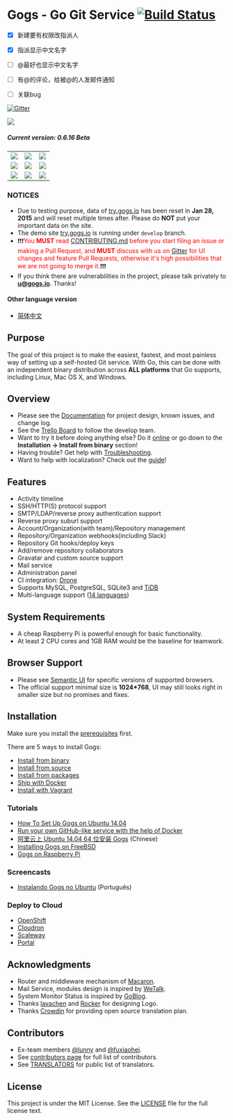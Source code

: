 Gogs - Go Git Service [![Build Status](https://travis-ci.org/gogits/gogs.svg?branch=master)](https://travis-ci.org/gogits/gogs)
=====================

- [x] 新建要有权限改指派人
- [x] 指派显示中文名字
- [ ] @最好也显示中文名字
- [ ] 有@的评论，给被@的人发邮件通知
- [ ] 关联bug




[![Gitter](https://badges.gitter.im/Join%20Chat.svg)](https://gitter.im/gogits/gogs?utm_source=badge&utm_medium=badge&utm_campaign=pr-badge&utm_content=badge)

![](public/img/gogs-large-resize.png)

##### Current version: 0.6.16 Beta

<table>
    <tr>
        <td width="33%"><img src="http://gogs.io/img/screenshots/1.png"></td>
        <td width="33%"><img src="http://gogs.io/img/screenshots/2.png"></td>
        <td width="33%"><img src="http://gogs.io/img/screenshots/3.png"></td>
    </tr>
    <tr>
        <td><img src="http://gogs.io/img/screenshots/4.png"></td>
        <td><img src="http://gogs.io/img/screenshots/5.png"></td>
        <td><img src="http://gogs.io/img/screenshots/6.png"></td>
    </tr>
    <tr>
        <td><img src="http://gogs.io/img/screenshots/7.png"></td>
        <td><img src="http://gogs.io/img/screenshots/8.png"></td>
        <td><img src="http://gogs.io/img/screenshots/9.png"></td>
    </tr>
</table>

### NOTICES

- Due to testing purpose, data of [try.gogs.io](https://try.gogs.io) has been reset in **Jan 28, 2015** and will reset multiple times after. Please do **NOT** put your important data on the site.
- The demo site [try.gogs.io](https://try.gogs.io) is running under `develop` branch.
- :exclamation::exclamation::exclamation:<span style="color: red">You **MUST** read [CONTRIBUTING.md](CONTRIBUTING.md) before you start filing an issue or making a Pull Request, and **MUST** discuss with us on [Gitter](https://gitter.im/gogits/gogs) for UI changes and feature Pull Requests, otherwise it's high possibilities that we are not going to merge it.</span>:exclamation::exclamation::exclamation:
- If you think there are vulnerabilities in the project, please talk privately to **u@gogs.io**. Thanks!

#### Other language version

- [简体中文](README_ZH.md)

## Purpose

The goal of this project is to make the easiest, fastest, and most painless way of setting up a self-hosted Git service. With Go, this can be done with an independent binary distribution across **ALL platforms** that Go supports, including Linux, Mac OS X, and Windows.

## Overview

- Please see the [Documentation](http://gogs.io/docs/intro/) for project design, known issues, and change log.
- See the [Trello Board](https://trello.com/b/uxAoeLUl/gogs-go-git-service) to follow the develop team.
- Want to try it before doing anything else? Do it [online](https://try.gogs.io/gogs/gogs) or go down to the **Installation -> Install from binary** section!
- Having trouble? Get help with [Troubleshooting](http://gogs.io/docs/intro/troubleshooting.html).
- Want to help with localization? Check out the [guide](http://gogs.io/docs/features/i18n.html)!

## Features

- Activity timeline
- SSH/HTTP(S) protocol support
- SMTP/LDAP/reverse proxy authentication support
- Reverse proxy suburl support
- Account/Organization(with team)/Repository management
- Repository/Organization webhooks(including Slack)
- Repository Git hooks/deploy keys
- Add/remove repository collaborators
- Gravatar and custom source support
- Mail service
- Administration panel
- CI integration: [Drone](https://github.com/drone/drone)
- Supports MySQL, PostgreSQL, SQLite3 and [TiDB](https://github.com/pingcap/tidb)
- Multi-language support ([14 languages](https://crowdin.com/project/gogs))

## System Requirements

- A cheap Raspberry Pi is powerful enough for basic functionality.
- At least 2 CPU cores and 1GB RAM would be the baseline for teamwork.

## Browser Support

- Please see [Semantic UI](https://github.com/Semantic-Org/Semantic-UI#browser-support) for specific versions of supported browsers.
- The official support minimal size  is **1024*768**, UI may still looks right in smaller size but no promises and fixes.

## Installation

Make sure you install the [prerequisites](http://gogs.io/docs/installation/) first.

There are 5 ways to install Gogs:

- [Install from binary](http://gogs.io/docs/installation/install_from_binary.html)
- [Install from source](http://gogs.io/docs/installation/install_from_source.html)
- [Install from packages](http://gogs.io/docs/installation/install_from_packages.html)
- [Ship with Docker](https://github.com/smallnewer/gogs/tree/master/docker)
- [Install with Vagrant](https://github.com/geerlingguy/ansible-vagrant-examples/tree/master/gogs)

### Tutorials

- [How To Set Up Gogs on Ubuntu 14.04](https://www.digitalocean.com/community/tutorials/how-to-set-up-gogs-on-ubuntu-14-04)
- [Run your own GitHub-like service with the help of Docker](http://blog.hypriot.com/post/run-your-own-github-like-service-with-docker/)
- [阿里云上 Ubuntu 14.04 64 位安装 Gogs](http://my.oschina.net/luyao/blog/375654) (Chinese)
- [Installing Gogs on FreeBSD](https://www.codejam.info/2015/03/installing-gogs-on-freebsd.html)
- [Gogs on Raspberry Pi](http://blog.meinside.pe.kr/Gogs-on-Raspberry-Pi/)

### Screencasts

- [Instalando Gogs no Ubuntu](http://blog.linuxpro.com.br/2015/08/14/instalando-gogs-no-ubuntu/) (Português)

### Deploy to Cloud

- [OpenShift](https://github.com/tkisme/gogs-openshift)
- [Cloudron](https://cloudron.io/appstore.html#io.gogs.cloudronapp)
- [Scaleway](https://www.scaleway.com/imagehub/gogs/)
- [Portal](https://portaldemo.xyz/cloud/)

## Acknowledgments

- Router and middleware mechanism of [Macaron](https://github.com/Unknwon/macaron).
- Mail Service, modules design is inspired by [WeTalk](https://github.com/beego/wetalk).
- System Monitor Status is inspired by [GoBlog](https://github.com/fuxiaohei/goblog).
- Thanks [lavachen](http://www.lavachen.cn/) and [Rocker](http://weibo.com/rocker1989) for designing Logo.
- Thanks [Crowdin](https://crowdin.com/project/gogs) for providing open source translation plan.

## Contributors

- Ex-team members [@lunny](https://github.com/lunny) and [@fuxiaohei](https://github.com/fuxiaohei).
- See [contributors page](https://github.com/smallnewer/gogs/graphs/contributors) for full list of contributors.
- See [TRANSLATORS](conf/locale/TRANSLATORS) for public list of translators.

## License

This project is under the MIT License. See the [LICENSE](https://github.com/smallnewer/gogs/blob/master/LICENSE) file for the full license text.
